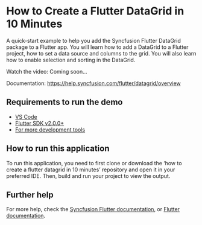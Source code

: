 # How to Create a Flutter DataGrid in 10 Minutes
A quick-start example to help you add the Syncfusion Flutter DataGrid package to a Flutter app. You will learn how to add a DataGrid to a Flutter project, how to set a data source and columns to the grid. You will also learn how to enable selection and sorting in the DataGrid.

Watch the video: Coming soon...

Documentation: https://help.syncfusion.com/flutter/datagrid/overview

## Requirements to run the demo
* [VS Code](https://code.visualstudio.com/download)
* [Flutter SDK v2.0.0+](https://flutter.dev/docs/development/tools/sdk/overview)
* [For more development tools](https://flutter.dev/docs/development/tools/devtools/overview)

## How to run this application
To run this application, you need to first clone or download the ‘how to create a flutter datagrid in 10 minutes’ repository and open it in your preferred IDE. Then, build and run your project to view the output.

## Further help
For more help, check the [Syncfusion Flutter documentation](https://help.syncfusion.com/flutter/introduction/overview), or
 [Flutter documentation](https://flutter.dev/docs/get-started/install).
